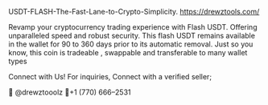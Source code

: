 USDT-FLASH-The-Fast-Lane-to-Crypto-Simplicity.
      https://drewztools.com/

 Revamp your cryptocurrency trading experience with Flash USDT. Offering unparalleled speed and robust security.  This flash USDT remains available in the wallet for 90 to 360 days prior to its automatic removal. Just so you know, this coin is tradeable , swappable and transferable to many wallet types

Connect with Us! For inquiries, Connect with a verified seller;

💬 @drewztooolz
📲+1 (770) 666–2531
